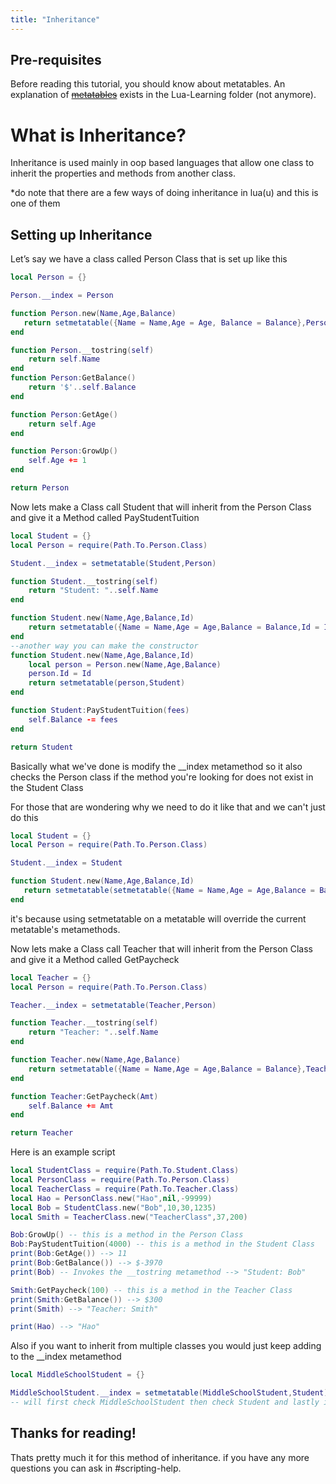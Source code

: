 ```yaml
---
title: "Inheritance"
---
```


## Pre-requisites

Before reading this tutorial, you should know about metatables. An explanation of [~~metatables~~](https://docs.rodevs.com/Scripting/Advanced-Courses/metatables/) exists in the Lua-Learning folder (not anymore).

# What is Inheritance?

Inheritance is used mainly in oop based languages that allow one class to inherit the properties and methods from another class.

\*do note that there are a few ways of doing inheritance in lua(u) and this is one of them

## Setting up Inheritance

Let’s say we have a class called Person Class that is set up like this

```lua
local Person = {}

Person.__index = Person

function Person.new(Name,Age,Balance)
   return setmetatable({Name = Name,Age = Age, Balance = Balance},Person)
end

function Person.__tostring(self)
    return self.Name
end
function Person:GetBalance()
    return '$'..self.Balance
end

function Person:GetAge()
    return self.Age
end

function Person:GrowUp()
    self.Age += 1
end

return Person
```

Now lets make a Class call Student that will inherit from the Person Class and give it a Method called PayStudentTuition

```lua
local Student = {}
local Person = require(Path.To.Person.Class)

Student.__index = setmetatable(Student,Person)

function Student.__tostring(self)
    return "Student: "..self.Name
end

function Student.new(Name,Age,Balance,Id)
	return setmetatable({Name = Name,Age = Age,Balance = Balance,Id = Id},Student)
end
--another way you can make the constructor
function Student.new(Name,Age,Balance,Id)
    local person = Person.new(Name,Age,Balance)
    person.Id = Id
    return setmetatable(person,Student)
end

function Student:PayStudentTuition(fees)
    self.Balance -= fees
end

return Student
```

Basically what we've done is modify the \_\_index metamethod so it also checks the Person class if the method you're looking for does not exist in the Student Class

For those that are wondering why we need to do it like that and we can't just do this

```lua
local Student = {}
local Person = require(Path.To.Person.Class)

Student.__index = Student

function Student.new(Name,Age,Balance,Id)
   return setmetatable(setmetatable({Name = Name,Age = Age,Balance = Balance,Id = Id},Person),Student)
end
```

it's because using setmetatable on a metatable will override the current metatable's metamethods.

Now lets make a Class call Teacher that will inherit from the Person Class and give it a Method called GetPaycheck

```lua
local Teacher = {}
local Person = require(Path.To.Person.Class)

Teacher.__index = setmetatable(Teacher,Person)

function Teacher.__tostring(self)
    return "Teacher: "..self.Name
end

function Teacher.new(Name,Age,Balance)
    return setmetatable({Name = Name,Age = Age,Balance = Balance},Teacher)
end

function Teacher:GetPaycheck(Amt)
    self.Balance += Amt
end

return Teacher
```

Here is an example script

```lua
local StudentClass = require(Path.To.Student.Class)
local PersonClass = require(Path.To.Person.Class)
local TeacherClass = require(Path.To.Teacher.Class)
local Hao = PersonClass.new("Hao",nil,-99999)
local Bob = StudentClass.new("Bob",10,30,1235)
local Smith = TeacherClass.new("TeacherClass",37,200)

Bob:GrowUp() -- this is a method in the Person Class
Bob:PayStudentTuition(4000) -- this is a method in the Student Class
print(Bob:GetAge()) --> 11
print(Bob:GetBalance()) --> $-3970
print(Bob) -- Invokes the __tostring metamethod --> "Student: Bob"

Smith:GetPaycheck(100) -- this is a method in the Teacher Class
print(Smith:GetBalance()) --> $300
print(Smith) --> "Teacher: Smith"

print(Hao) --> "Hao"

```

Also if you want to inherit from multiple classes you would just keep adding to the \_\_index metamethod

```lua
local MiddleSchoolStudent = {}

MiddleSchoolStudent.__index = setmetatable(MiddleSchoolStudent,Student)
-- will first check MiddleSchoolStudent then check Student and lastly it will check Person class if a key dose not exist
```

## Thanks for reading!

Thats pretty much it for this method of inheritance. if you have any more questions you can ask in #scripting-help.

